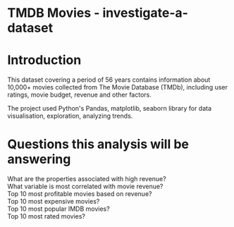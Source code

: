 # TMDB Movies - investigate-a-dataset
# Introduction

This dataset covering a period of 56 years contains information about 10,000+ movies collected from The Movie Database (TMDb), including user ratings, movie budget, revenue and other factors.

The project used Python's Pandas, matplotlib, seaborn library for data visualisation, exploration, analyzing trends.

# Questions this analysis will be answering

What are the properties associated with high revenue? <br>
What variable is most correlated with movie revenue? <br>
Top 10 most profitable movies based on revenue? <br>
Top 10 most expensive movies? <br>
Top 10 most popular IMDB movies? <br>
Top 10 most rated movies?
